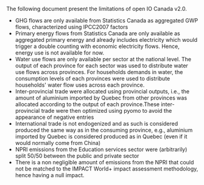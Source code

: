The following document present the limitations of open IO Canada v2.0.

- GHG flows are only available from Statistics Canada as aggregated GWP flows, characterized using IPCC2007 factors
- Primary energy flows from Statistics Canada are only available as aggregated primary energy and already includes 
electricity which would trigger a double counting with economic electricity flows. Hence, energy use is not available 
for now.
- Water use flows are only available per sector at the national level. The output of each province for each sector was
used to distribute water use flows across provinces. For households demands in water, the consumption levels of each 
provinces were used to distribute households' water flow uses across each province.
- Inter-provincial trade were allocated using provincial outputs, i.e., the amount of aluminium imported by Quebec from 
other provinces was allocated according to the output of each province.These inter-provincial trade were then optimized 
using pyomo to avoid the appearance of negative entries
- International trade is not endogenized and as such is considered produced the same way as in the consuming province,
e.g., aluminium imported by Quebec is considered produced as in Quebec (even if it would normally come from China)
- NPRI emissions from the Education services sector were (arbitrarily) split 50/50 between the public and private sector
- There is a non negligible amount of emissions from the NPRI that could not be matched to the IMPACT World+ impact 
assessment methodology, hence having a null impact.